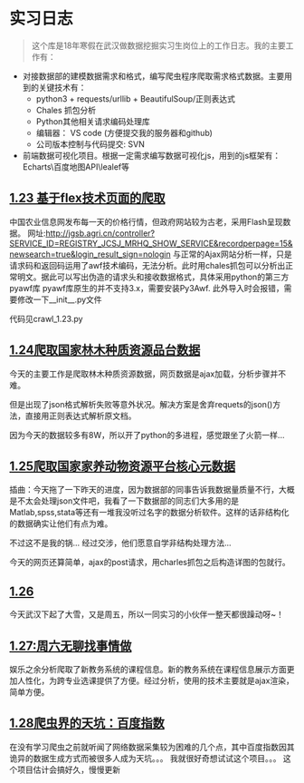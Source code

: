 # 实习日志
> 这个库是18年寒假在武汉做数据挖掘实习生岗位上的工作日志。我的主要工作有：
- 对接数据部的建模数据需求和格式，编写爬虫程序爬取需求格式数据。主要用到的关键技术有：
    - python3 + requests/urllib + BeautifulSoup/正则表达式 
    - Chales  抓包分析 
    - Python其他相关请求编码处理库
    - 编辑器： VS code (方便提交我的服务器和github)
    - 公司版本控制与代码提交: SVN
- 前端数据可视化项目。根据一定需求编写数据可视化js，用到的js框架有：Echarts\百度地图API\lealef等

## [1.23 基于flex技术页面的爬取](https://github.com/LouisYZK/ShiXi_inWuhan/tree/master/1.23)
中国农业信息网发布每一天的价格行情，但政府网站较为古老，采用Flash呈现数据。
网址:http://jgsb.agri.cn/controller?SERVICE_ID=REGISTRY_JCSJ_MRHQ_SHOW_SERVICE&recordperpage=15&newsearch=true&login_result_sign=nologin
与正常的Ajax网站分析一样，只是请求码和返回码运用了awf技术编码，无法分析。此时用chales抓包可以分析出正常明文。据此可以写出伪造的请求头和接收数据格式，具体采用python的第三方pyawf库
pyawf库原生的并不支持3.x，需要安装Py3Awf. 此外导入时会报错，需要修改一下__init__.py文件

代码见crawl_1.23.py

## [1.24爬取国家林木种质资源品台数据](https://github.com/LouisYZK/ShiXi_inWuhan/tree/master/1.24)
今天的主要工作是爬取林木种质资源数据，网页数据是ajax加载，分析步骤并不难。

但是出现了json格式解析失败等意外状况。解决方案是舍弃requets的json()方法，直接用正则表达式解析原文档。

因为今天的数据较多有8W，所以开了python的多进程，感觉跟坐了火箭一样...

## [1.25爬取国家家养动物资源平台核心元数据]()
插曲：今天拖了一下昨天的进度，因为数据部的同事告诉我数据量质量不行，大概是不太会处理json文件吧，我看了一下数据部的同志们大多用的是Matlab,spss,stata等还有一堆我没听过名字的数据分析软件。这样的话非结构化的数据确实让他们有点为难。 

不过这不是我的锅... 经过交涉，他们愿意自学非结构处理方法...

今天的网页还算简单，ajax的post请求，用charles抓包之后构造详图的包就行。

## [1.26]()
今天武汉下起了大雪，又是周五，所以一同实习的小伙伴一整天都很躁动呀~！
## [1.27:周六无聊找事情做]()
娱乐之余分析爬取了新教务系统的课程信息。新的教务系统在课程信息展示方面更加人性化，为跨专业选课提供了方便。经过分析，使用的技术主要就是ajax渲染，简单方便。
## [1.28爬虫界的天坑：百度指数]()
在没有学习爬虫之前就听闻了网络数据采集较为困难的几个点，其中百度指数因其诡异的数据生成方式而被很多人成为天坑。。。 我就很好奇想试试这个项目。。。 这个项目估计会搞好久，慢慢更新